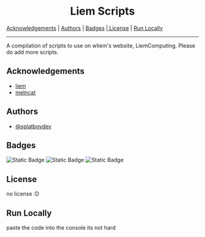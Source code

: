 
<h1 align=center>Liem Scripts</h1>


 [Acknowledgements](#acknowledgements) | [Authors](#authors) | [Badges](#badges) |[ License](#license) | [Run Locally](#run-locally)

 <hr>

A compilation of scripts to use on wliem's website, LiemComputing.
Please do add more scripts.
## Acknowledgements
</a>

 - [liem](https://liemcomputing.ca)
 - [melncat](https://github.com/melncat)

## Authors
</a>

- [@splatboydev](https://www.github.com/splatboydev)


## Badges
![Static Badge](https://img.shields.io/badge/im%20fucking-tired-yellow?style=plastic)
![Static Badge](https://img.shields.io/badge/difficulty-easy-red?style=plastic)
![Static Badge](https://img.shields.io/badge/liem's%20code-shit%20quality-lightblue?style=plastic)

## License

no license :D


## Run Locally

paste the code into the console its not hard
